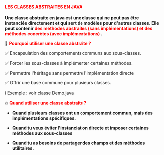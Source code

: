 #### <font color=red>LES CLASSES ABSTRAITES EN JAVA </font>

<b>Une classe abstraite en java est une classe qui ne peut pas être instanciée directement et qui sert de modèles pour d'autres 
classes. Elle peut contenir <font color=red>des méthodes abstraites (sans implémentations) et des méthodes concrètes (avec
implémentations) </font>.</b>

🎯 <font color=red><b> Pourquoi utiliser une classe abstraite ? </b></font>

✅ Encapsulation des comportements communs aux sous-classes.

✅ Forcer les sous-classes à implémenter certaines méthodes.

✅ Permettre l'héritage sans permettre l'implémentation directe 

✅ Offrir une base commune pour plusieurs classes.


ℹ Exemple : voir classe Demo.java


🔥 <font color=red><b> Quand utiliser une classe abstraite ? </b></font>

- <b> Quand plusieurs classes ont un comportement commun, mais des implémentations spécifiques.</b>


- <b> Quand tu veux éviter l'instanciation directe et imposer certaines méthodes aux sous-classes </b>


- <b> Quand tu as besoins de partager des champs et des méthodes utilitaires.  </b>